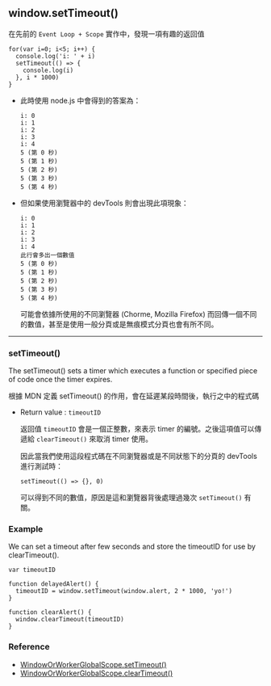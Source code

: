 ## window.setTimeout()

在先前的 `Event Loop + Scope` 實作中，發現一項有趣的返回值

```
for(var i=0; i<5; i++) {
  console.log('i: ' + i)
  setTimeout(() => {
    console.log(i)
  }, i * 1000)
}
```
- 此時使用 node.js 中會得到的答案為： 
    ```
    i: 0
    i: 1
    i: 2
    i: 3
    i: 4
    5 (第 0 秒)
    5 (第 1 秒) 
    5 (第 2 秒) 
    5 (第 3 秒) 
    5 (第 4 秒) 
    ```

- 但如果使用瀏覽器中的 devTools 則會出現此項現象：

    ```
    i: 0
    i: 1
    i: 2
    i: 3
    i: 4
    此行會多出一個數值
    5 (第 0 秒)
    5 (第 1 秒) 
    5 (第 2 秒) 
    5 (第 3 秒) 
    5 (第 4 秒) 
    ```
    可能會依據所使用的不同瀏覽器 (Chorme, Mozilla Firefox) 而回傳一個不同的數值，甚至是使用一般分頁或是無痕模式分頁也會有所不同。
---

### setTimeout() 
The setTimeout() sets a timer which executes a function or specified piece of code once the timer expires.

根據 MDN 定義 setTimeout() 的作用，會在延遲某段時間後，執行之中的程式碼

 - Return value : ```timeoutID```

    返回值 ```timeoutID``` 會是一個正整數，來表示 timer 的編號。之後這項值可以傳遞給 ```clearTimeout()``` 來取消 timer 使用。

    因此當我們使用這段程式碼在不同瀏覽器或是不同狀態下的分頁的 devTools 進行測試時：
    ```
    setTimeout(() => {}, 0)
    ```
    可以得到不同的數值，原因是這和瀏覽器背後處理過幾次 ```setTimeout()``` 有關。

### Example
We can set a timeout after few seconds and store the timeoutID for use by clearTimeout().

```
var timeoutID

function delayedAlert() {
  timeoutID = window.setTimeout(window.alert, 2 * 1000, 'yo!')
}

function clearAlert() {
  window.clearTimeout(timeoutID)
}
```
 

### Reference
 - [WindowOrWorkerGlobalScope.setTimeout()](https://developer.mozilla.org/en-US/docs/Web/API/WindowOrWorkerGlobalScope/setTimeout)
 - [WindowOrWorkerGlobalScope.clearTimeout()](https://developer.mozilla.org/en-US/docs/Web/API/WindowOrWorkerGlobalScope/clearTimeout)
